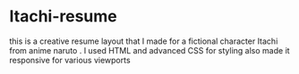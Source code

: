 # Itachi-resume
this is a creative resume layout that I made for a fictional character Itachi from anime naruto . I used HTML and advanced CSS for styling also made it responsive for various viewports
